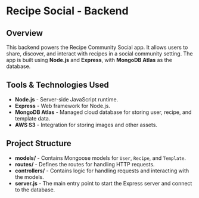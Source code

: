 # Recipe Social - Backend

## Overview

This backend powers the Recipe Community Social app. It allows users to share, discover, and interact with recipes in a social community setting. The app is built using **Node.js** and **Express**, with **MongoDB Atlas** as the database.

## Tools & Technologies Used

- **Node.js** - Server-side JavaScript runtime.
- **Express** - Web framework for Node.js.
- **MongoDB Atlas** - Managed cloud database for storing user, recipe, and template data.
- **AWS S3** - Integration for storing images and other assets.

## Project Structure

- **models/** - Contains Mongoose models for `User`, `Recipe`, and `Template`.
- **routes/** - Defines the routes for handling HTTP requests.
- **controllers/** - Contains logic for handling requests and interacting with the models.
- **server.js** - The main entry point to start the Express server and connect to the database.
